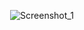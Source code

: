 <p align="center">
  <img src="https://github.com/Macc0de/Learning_of_C/assets/138070020/26cf729d-df0e-40b5-9847-f5674c676003" alt="Screenshot_1">
</p>
